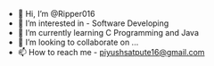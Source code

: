 - 👋 Hi, I’m @Ripper016
- 👀 I’m interested in - Software Developing
- 🌱 I’m currently learning C Programming and Java
- 💞️ I’m looking to collaborate on ...
- 📫 How to reach me - piyushsatpute16@gmail.com

<!---
Ripper016/Ripper016 is a ✨ special ✨ repository because its `README.md` (this file) appears on your GitHub profile.
You can click the Preview link to take a look at your changes.
--->
